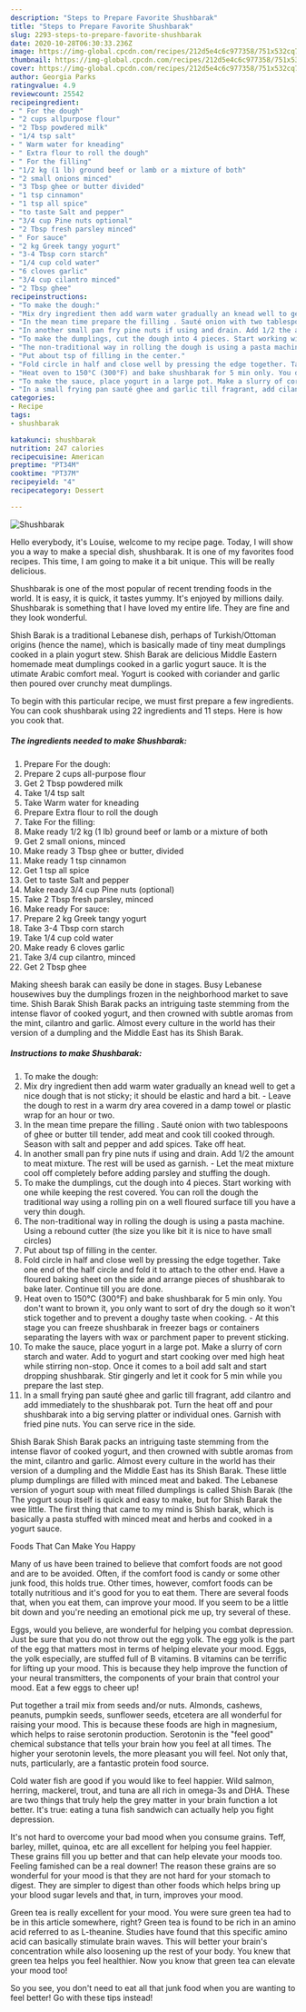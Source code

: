 ```yaml
---
description: "Steps to Prepare Favorite Shushbarak"
title: "Steps to Prepare Favorite Shushbarak"
slug: 2293-steps-to-prepare-favorite-shushbarak
date: 2020-10-28T06:30:33.236Z
image: https://img-global.cpcdn.com/recipes/212d5e4c6c977358/751x532cq70/shushbarak-recipe-main-photo.jpg
thumbnail: https://img-global.cpcdn.com/recipes/212d5e4c6c977358/751x532cq70/shushbarak-recipe-main-photo.jpg
cover: https://img-global.cpcdn.com/recipes/212d5e4c6c977358/751x532cq70/shushbarak-recipe-main-photo.jpg
author: Georgia Parks
ratingvalue: 4.9
reviewcount: 25542
recipeingredient:
- " For the dough"
- "2 cups allpurpose flour"
- "2 Tbsp powdered milk"
- "1/4 tsp salt"
- " Warm water for kneading"
- " Extra flour to roll the dough"
- " For the filling"
- "1/2 kg (1 lb) ground beef or lamb or a mixture of both"
- "2 small onions minced"
- "3 Tbsp ghee or butter divided"
- "1 tsp cinnamon"
- "1 tsp all spice"
- "to taste Salt and pepper"
- "3/4 cup Pine nuts optional"
- "2 Tbsp fresh parsley minced"
- " For sauce"
- "2 kg Greek tangy yogurt"
- "3-4 Tbsp corn starch"
- "1/4 cup cold water"
- "6 cloves garlic"
- "3/4 cup cilantro minced"
- "2 Tbsp ghee"
recipeinstructions:
- "To make the dough:"
- "Mix dry ingredient then add warm water gradually an knead well to get a nice dough that is not sticky; it should be elastic and hard a bit. Leave the dough to rest in a warm dry area covered in a damp towel or plastic wrap for an hour or two."
- "In the mean time prepare the filling . Sauté onion with two tablespoons of ghee or butter till tender, add meat and cook till cooked through. Season with salt and pepper and add spices. Take off heat."
- "In another small pan fry pine nuts if using and drain. Add 1/2 the amount to meat mixture. The rest will be used as garnish. Let the meat mixture cool off completely before adding parsley and stuffing the dough."
- "To make the dumplings, cut the dough into 4 pieces. Start working with one while keeping the rest covered. You can roll the dough the traditional way using a rolling pin on a well floured surface till you have a very thin dough."
- "The non-traditional way in rolling the dough is using a pasta machine. Using a rebound cutter (the size you like bit it is nice to have small circles)"
- "Put about tsp of filling in the center."
- "Fold circle in half and close well by pressing the edge together. Take one end of the half circle and fold it to attach to the other end. Have a floured baking sheet on the side and arrange pieces of shushbarak to bake later. Continue till you are done."
- "Heat oven to 150°C (300°F) and bake shushbarak for 5 min only. You don&#39;t want to brown it, you only want to sort of dry the dough so it won&#39;t stick together and to prevent a doughy taste when cooking. At this stage you can freeze shushbarak in freezer bags or containers separating the layers with wax or parchment paper to prevent sticking."
- "To make the sauce, place yogurt in a large pot. Make a slurry of corn starch and water. Add to yogurt and start cooking over med high heat while stirring non-stop. Once it comes to a boil add salt and start dropping shushbarak. Stir gingerly and let it cook for 5 min while you prepare the last step."
- "In a small frying pan sauté ghee and garlic till fragrant, add cilantro and add immediately to the shushbarak pot. Turn the heat off and pour shushbarak into a big serving platter or individual ones. Garnish with fried pine nuts. You can serve rice in the side."
categories:
- Recipe
tags:
- shushbarak

katakunci: shushbarak 
nutrition: 247 calories
recipecuisine: American
preptime: "PT34M"
cooktime: "PT37M"
recipeyield: "4"
recipecategory: Dessert

---
```



![Shushbarak](https://img-global.cpcdn.com/recipes/212d5e4c6c977358/751x532cq70/shushbarak-recipe-main-photo.jpg)

Hello everybody, it's Louise, welcome to my recipe page. Today, I will show you a way to make a special dish, shushbarak. It is one of my favorites food recipes. This time, I am going to make it a bit unique. This will be really delicious.

Shushbarak is one of the most popular of recent trending foods in the world. It is easy, it is quick, it tastes yummy. It's enjoyed by millions daily. Shushbarak is something that I have loved my entire life. They are fine and they look wonderful.

Shish Barak is a traditional Lebanese dish, perhaps of Turkish/Ottoman origins (hence the name), which is basically made of tiny meat dumplings cooked in a plain yogurt stew. Shish Barak are delicious Middle Eastern homemade meat dumplings cooked in a garlic yogurt sauce. It is the utimate Arabic comfort meal. Yogurt is cooked with coriander and garlic then poured over crunchy meat dumplings.


To begin with this particular recipe, we must first prepare a few ingredients. You can cook shushbarak using 22 ingredients and 11 steps. Here is how you cook that.

<!--inarticleads1-->

##### The ingredients needed to make Shushbarak:

1. Prepare  For the dough:
1. Prepare 2 cups all-purpose flour
1. Get 2 Tbsp powdered milk
1. Take 1/4 tsp salt
1. Take  Warm water for kneading
1. Prepare  Extra flour to roll the dough
1. Take  For the filling:
1. Make ready 1/2 kg (1 lb) ground beef or lamb or a mixture of both
1. Get 2 small onions, minced
1. Make ready 3 Tbsp ghee or butter, divided
1. Make ready 1 tsp cinnamon
1. Get 1 tsp all spice
1. Get to taste Salt and pepper
1. Make ready 3/4 cup Pine nuts (optional)
1. Take 2 Tbsp fresh parsley, minced
1. Make ready  For sauce:
1. Prepare 2 kg Greek tangy yogurt
1. Take 3-4 Tbsp corn starch
1. Take 1/4 cup cold water
1. Make ready 6 cloves garlic
1. Take 3/4 cup cilantro, minced
1. Get 2 Tbsp ghee


Making sheesh barak can easily be done in stages. Busy Lebanese housewives buy the dumplings frozen in the neighborhood market to save time. Shish Barak Shish Barak packs an intriguing taste stemming from the intense flavor of cooked yogurt, and then crowned with subtle aromas from the mint, cilantro and garlic. Almost every culture in the world has their version of a dumpling and the Middle East has its Shish Barak. 

<!--inarticleads2-->

##### Instructions to make Shushbarak:

1. To make the dough:
1. Mix dry ingredient then add warm water gradually an knead well to get a nice dough that is not sticky; it should be elastic and hard a bit. - Leave the dough to rest in a warm dry area covered in a damp towel or plastic wrap for an hour or two.
1. In the mean time prepare the filling . Sauté onion with two tablespoons of ghee or butter till tender, add meat and cook till cooked through. Season with salt and pepper and add spices. Take off heat.
1. In another small pan fry pine nuts if using and drain. Add 1/2 the amount to meat mixture. The rest will be used as garnish. - Let the meat mixture cool off completely before adding parsley and stuffing the dough.
1. To make the dumplings, cut the dough into 4 pieces. Start working with one while keeping the rest covered. You can roll the dough the traditional way using a rolling pin on a well floured surface till you have a very thin dough.
1. The non-traditional way in rolling the dough is using a pasta machine. Using a rebound cutter (the size you like bit it is nice to have small circles)
1. Put about tsp of filling in the center.
1. Fold circle in half and close well by pressing the edge together. Take one end of the half circle and fold it to attach to the other end. Have a floured baking sheet on the side and arrange pieces of shushbarak to bake later. Continue till you are done.
1. Heat oven to 150°C (300°F) and bake shushbarak for 5 min only. You don&#39;t want to brown it, you only want to sort of dry the dough so it won&#39;t stick together and to prevent a doughy taste when cooking. - At this stage you can freeze shushbarak in freezer bags or containers separating the layers with wax or parchment paper to prevent sticking.
1. To make the sauce, place yogurt in a large pot. Make a slurry of corn starch and water. Add to yogurt and start cooking over med high heat while stirring non-stop. Once it comes to a boil add salt and start dropping shushbarak. Stir gingerly and let it cook for 5 min while you prepare the last step.
1. In a small frying pan sauté ghee and garlic till fragrant, add cilantro and add immediately to the shushbarak pot. Turn the heat off and pour shushbarak into a big serving platter or individual ones. Garnish with fried pine nuts. You can serve rice in the side.


Shish Barak Shish Barak packs an intriguing taste stemming from the intense flavor of cooked yogurt, and then crowned with subtle aromas from the mint, cilantro and garlic. Almost every culture in the world has their version of a dumpling and the Middle East has its Shish Barak. These little plump dumplings are filled with minced meat and baked. The Lebanese version of yogurt soup with meat filled dumplings is called Shish Barak (the The yogurt soup itself is quick and easy to make, but for Shish Barak the wee little. The first thing that came to my mind is Shish barak, which is basically a pasta stuffed with minced meat and herbs and cooked in a yogurt sauce. 

Foods That Can Make You Happy


Many of us have been trained to believe that comfort foods are not good and are to be avoided. Often, if the comfort food is candy or some other junk food, this holds true. Other times, however, comfort foods can be totally nutritious and it's good for you to eat them. There are several foods that, when you eat them, can improve your mood. If you seem to be a little bit down and you're needing an emotional pick me up, try several of these.

Eggs, would you believe, are wonderful for helping you combat depression. Just be sure that you do not throw out the egg yolk. The egg yolk is the part of the egg that matters most in terms of helping elevate your mood. Eggs, the yolk especially, are stuffed full of B vitamins. B vitamins can be terrific for lifting up your mood. This is because they help improve the function of your neural transmitters, the components of your brain that control your mood. Eat a few eggs to cheer up!

Put together a trail mix from seeds and/or nuts. Almonds, cashews, peanuts, pumpkin seeds, sunflower seeds, etcetera are all wonderful for raising your mood. This is because these foods are high in magnesium, which helps to raise serotonin production. Serotonin is the "feel good" chemical substance that tells your brain how you feel at all times. The higher your serotonin levels, the more pleasant you will feel. Not only that, nuts, particularly, are a fantastic protein food source.

Cold water fish are good if you would like to feel happier. Wild salmon, herring, mackerel, trout, and tuna are all rich in omega-3s and DHA. These are two things that truly help the grey matter in your brain function a lot better. It's true: eating a tuna fish sandwich can actually help you fight depression. 

It's not hard to overcome your bad mood when you consume grains. Teff, barley, millet, quinoa, etc are all excellent for helping you feel happier. These grains fill you up better and that can help elevate your moods too. Feeling famished can be a real downer! The reason these grains are so wonderful for your mood is that they are not hard for your stomach to digest. They are simpler to digest than other foods which helps bring up your blood sugar levels and that, in turn, improves your mood.

Green tea is really excellent for your mood. You were sure green tea had to be in this article somewhere, right? Green tea is found to be rich in an amino acid referred to as L-theanine. Studies have found that this specific amino acid can basically stimulate brain waves. This will better your brain's concentration while also loosening up the rest of your body. You knew that green tea helps you feel healthier. Now you know that green tea can elevate your mood too!

So you see, you don't need to eat all that junk food when you are wanting to feel better! Go  with  these tips  instead!

